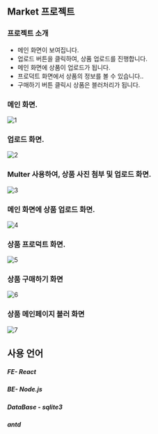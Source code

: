 ## Market 프로젝트
### 프로젝트 소개
- 메인 화면이 보여집니다.
- 업로드 버튼을 클릭하여, 상품 업로드를 진행합니다.
- 메인 화면에 상품이 업로드가 됩니다.
- 프로덕트 화면에서 상품의 정보를 볼 수 있습니다..
- 구매하기 버튼 클릭시 상품은 블러처리가 됩니다.


### 메인 화면.
![1](https://github.com/rlaxodn322/market-fe/assets/133329997/c053ee30-daa5-4bef-a79a-dc0ee77928cd)
### 업로드 화면.
![2](https://github.com/rlaxodn322/market-fe/assets/133329997/1f789e25-01e9-48cc-a67a-9bd2f49c1c7f)
### Multer 사용하여, 상품 사진 첨부 및 업로드 화면.
![3](https://github.com/rlaxodn322/market-fe/assets/133329997/b3a46e09-53a1-4da9-98c4-7f97d88aa553)
### 메인 화면에 상품 업로드 화면.
![4](https://github.com/rlaxodn322/market-fe/assets/133329997/7b242e7a-bd6f-42d7-a6ea-9b2f1854168e)
### 상품 프로덕트 화면.
![5](https://github.com/rlaxodn322/market-fe/assets/133329997/c2341bf3-8d17-4ac0-a763-ca72a0375ecf)
### 상품 구매하기 화면
![6](https://github.com/rlaxodn322/market-fe/assets/133329997/14fd269a-794e-4759-a9c8-69c087241e90)
### 상품 메인페이지 블러 화면
![7](https://github.com/rlaxodn322/market-fe/assets/133329997/dea72499-2008-4bc4-8de9-aa6bd5901332)





## 사용 언어

##### FE- React
##### BE- Node.js
##### DataBase - sqlite3
##### antd
